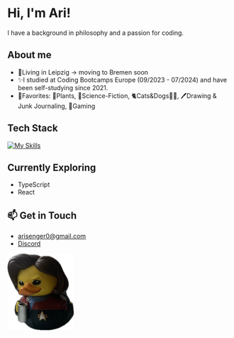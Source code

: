 # Hi, I'm Ari!

I have a background in philosophy and a passion for coding.

## About me
- 🌃Living in Leipzig -> moving to Bremen soon
- ✨I studied at Coding Bootcamps Europe (09/2023 - 07/2024) and have been self-studying since 2021.
- 💞Favorites: 🌱Plants, 🚀Science-Fiction, 🐈Cats&Dogs🐕‍🦺, 🖊️Drawing & Junk Journaling, 👾Gaming

## Tech Stack
[![My Skills](https://skillicons.dev/icons?i=js,html,css,vue,pinia,tailwind,vscode&theme=dark)](https://skillicons.dev)

## Currently Exploring
 - TypeScript
 - React

## 📫 Get in Touch 
 - <arisenger0@gmail.com>
 - [Discord](https://www.discordapp.com/users/.piepmatz) 
  

<img src="janeway.jpg" alt="captain janeway" width="150"/>



<!--
**Artromi/Artromi** is a ✨ _special_ ✨ repository because its `README.md` (this file) appears on your GitHub profile.

Here are some ideas to get you started:

- 🔭 I’m currently working on ...
- 🌱 I’m currently learning ...
- 👯 I’m looking to collaborate on ...
- 🤔 I’m looking for help with ...
- 💬 Ask me about ...
- 📫 How to reach me: ...
- 😄 Pronouns: ...
- ⚡ Fun fact: ...
-->

